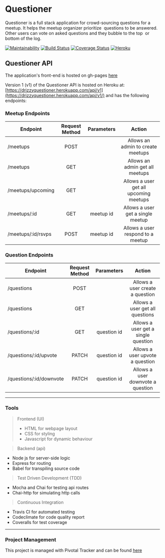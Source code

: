 # ﻿Questioner

Questioner is a full stack application for crowd-sourcing questions for a meetup. ​It helps the meetup organizer prioritize  questions to be answered. Other users can vote on asked questions and they bubble to the top  or bottom of the log.

[![Maintainability](https://api.codeclimate.com/v1/badges/44d33e84bea8951b1f81/maintainability)](https://codeclimate.com/github/TheDrizzyWay/Questioner/maintainability) [![Build Status](https://travis-ci.org/TheDrizzyWay/Questioner.svg?branch=develop)](https://travis-ci.org/TheDrizzyWay/Questioner) [![Coverage Status](https://coveralls.io/repos/github/TheDrizzyWay/Questioner/badge.svg?branch=develop)](https://coveralls.io/github/TheDrizzyWay/Questioner?branch=develop) [![Heroku](https://heroku-badge.herokuapp.com/?app=drizzyquestioner&style=flat&svg=1&root=api/v1)](https://drizzyquestioner.herokuapp.com/api/v1/)

## Questioner API

The application's front-end is hosted on gh-pages [here](https://thedrizzyway.github.io/Questioner/UI)

Version 1 (v1) of the Questioner API is hosted on Heroku at: [https://drizzyquestioner.herokuapp.com/api/v1](https://drizzyquestioner.herokuapp.com/api/v1/) and has the following endpoints:

### Meetup Endpoints

| Endpoint                 | Request Method | Parameters  | Action                                |
| ------------------------ |:--------------:| :----------:| :------------------------------------:|
| /meetups                 | POST           |             | Allows an admin to create meetups     |
| /meetups                 | GET            |             | Allows an admin get all meetups       |
| /meetups/upcoming        | GET            |             | Allows a user get all upcoming meetups|
| /meetups/:id             | GET            |  meetup id  | Allows a user get a single meetup     |
| /meetups/:id/rsvps       | POST           |  meetup id  | Allows a user respond to a meetup     |                

### Question Endpoints

| Endpoint                      | Request Method | Parameters  | Action                                |
| ------------------------------| :------------: |:-----------:| :-----------------------------------: |
| /questions                    | POST           |             | Allows a user create a question       |
| /questions                    | GET            |             | Allows a user get all questions       |
| /questions/:id                | GET            | question id | Allows a user get a single question   |
| /questions/:id/upvote         | PATCH          | question id | Allows a user upvote a question       |
| /questions/:id/downvote       | PATCH          | question id | Allows a user downvote a question     |       

***
### Tools

> Frontend (UI)
> - HTML for webpage layout
> - CSS for styling
> - Javascript for dynamic behaviour

> Backend (api)
 - Node js for server-side logic
 - Express for routing
 - Babel for transpiling source code

> Test Driven Development (TDD)
 - Mocha and Chai for testing api routes
 - Chai-http for simulating http calls

> Continuous Integration
 - Travis CI for automated testing
 - Codeclimate for code quality report
 - Coveralls for test coverage

***
### Project Management
This project is managed with Pivotal Tracker and can be found [here](https://www.pivotaltracker.com/n/projects/2232521)
